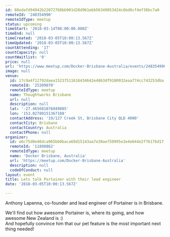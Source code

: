 ```yaml
---
id: 88edafd94942b22072768bb901d28d961ebb56349053d24c6bd8cf4ef38bc7a0
remoteId: '248354990'
remoteIdType: meetup
status: upcoming
timeStart: '2018-03-14T08:00:00.000Z'
timeEnd: null
timeCreated: '2018-03-05T10:00:13.567Z'
timeUpdated: '2018-03-05T10:00:13.567Z'
countAttending: '17'
countCapacity: null
countWaitlist: '0'
price: null
url: 'https://www.meetup.com/Docker-Brisbane-Australia/events/248354990/'
image: null
venue:
  id: 17c9a4f12792daea15237511616434642e4863df9100932eaa774cc743253dba
  remoteId: '25209070'
  remoteIdType: meetup
  name: Thoughtworks Brisbane
  url: null
  description: null
  lat: '-27.465681076049805'
  lon: '153.02780151367188'
  contactAddress: '19/127 Creek St, Brisbane City QLD 4000'
  contactCity: Brisbane
  contactCountry: Australia
  contactPhone: null
organizer:
  id: a6c75d0e46dca965bb0baca69d15143aa7e30ae750995e3e4e644e2f76176d17
  remoteId: '11898862'
  remoteIdType: meetup
  name: 'Docker Brisbane, Australia'
  url: 'https://meetup.com/Docker-Brisbane-Australia'
  description: null
  codeOfConduct: null
layout: event
title: Lets talk Portainer with their lead engineer
date: '2018-03-05T10:00:13.567Z'

---
```

<p>Anthony Lapenna, co-founder and lead engineer of Portainer is in Brisbane.</p> <p>We'll find out how awesome Portainer is, where its going, and how awesome New Zealand is :)<br/>And hopefully convince him that our pet feature is the most important next thing needed!</p>
